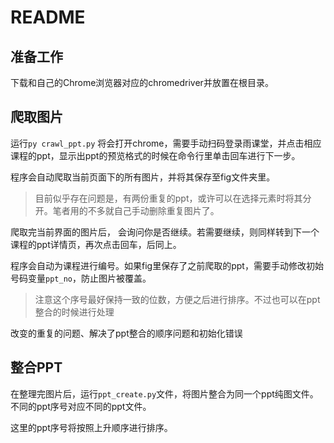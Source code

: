# README

## 准备工作

下载和自己的Chrome浏览器对应的chromedriver并放置在根目录。



## 爬取图片

运行`py crawl_ppt.py` 将会打开chrome，需要手动扫码登录雨课堂，并点击相应课程的ppt，显示出ppt的预览格式的时候在命令行里单击回车进行下一步。

程序会自动爬取当前页面下的所有图片，并将其保存至fig文件夹里。

> 目前似乎存在问题是，有两份重复的ppt，或许可以在选择元素时将其分开。笔者用的不多就自己手动删除重复图片了。

爬取完当前界面的图片后， 会询问你是否继续。若需要继续，则同样转到下一个课程的ppt详情页，再次点击回车，后同上。

程序会自动为课程进行编号。如果fig里保存了之前爬取的ppt，需要手动修改初始号码变量`ppt_no`，防止图片被覆盖。

> 注意这个序号最好保持一致的位数，方便之后进行排序。不过也可以在ppt整合的时候进行处理

改变的重复的问题、解决了ppt整合的顺序问题和初始化错误



## 整合PPT

在整理完图片后，运行`ppt_create.py`文件，将图片整合为同一个ppt纯图文件。不同的ppt序号对应不同的ppt文件。

这里的ppt序号将按照上升顺序进行排序。

